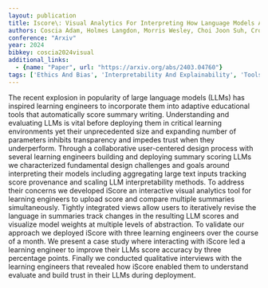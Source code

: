 ```yaml
---
layout: publication
title: Iscore\: Visual Analytics For Interpreting How Language Models Automatically Score Summaries
authors: Coscia Adam, Holmes Langdon, Morris Wesley, Choi Joon Suh, Crossley Scott, Endert Alex
conference: "Arxiv"
year: 2024
bibkey: coscia2024visual
additional_links:
  - {name: "Paper", url: "https://arxiv.org/abs/2403.04760"}
tags: ['Ethics And Bias', 'Interpretability And Explainability', 'Tools']
---
```

The recent explosion in popularity of large language models (LLMs) has inspired learning engineers to incorporate them into adaptive educational tools that automatically score summary writing. Understanding and evaluating LLMs is vital before deploying them in critical learning environments yet their unprecedented size and expanding number of parameters inhibits transparency and impedes trust when they underperform. Through a collaborative user-centered design process with several learning engineers building and deploying summary scoring LLMs we characterized fundamental design challenges and goals around interpreting their models including aggregating large text inputs tracking score provenance and scaling LLM interpretability methods. To address their concerns we developed iScore an interactive visual analytics tool for learning engineers to upload score and compare multiple summaries simultaneously. Tightly integrated views allow users to iteratively revise the language in summaries track changes in the resulting LLM scores and visualize model weights at multiple levels of abstraction. To validate our approach we deployed iScore with three learning engineers over the course of a month. We present a case study where interacting with iScore led a learning engineer to improve their LLMs score accuracy by three percentage points. Finally we conducted qualitative interviews with the learning engineers that revealed how iScore enabled them to understand evaluate and build trust in their LLMs during deployment.
